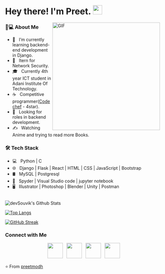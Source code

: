 <h1> Hey there! I'm Preet. <img src="https://github.com/souvikguria98/souvikguria98/blob/master/Hi.gif" width="30"></h1>
<img align="right" alt="GIF" src="https://cdn.dribbble.com/users/570218/screenshots/2218178/minion_nokeyframerig_old-pc.gif" width="350"/>
<!--- https://media1.tenor.com/images/9fb771fb621c29b0a2eae945b5ceeeb3/tenor.gif --->

<h3> 👨💻 About Me </h3>

- 🔭 &nbsp; I’m currently learning backend-end development in Django.
- 🤔 &nbsp; Itern for Network Security.
- 🎓 &nbsp; Currently 4th year ICT student in Adani Institute Of Technology.
- ☕ &nbsp; Competitive programmer([Codechef](https://www.codechef.com/users/preetmodh_13) - 4star).
- 💼 &nbsp; Looking for roles in backend development. 
- ✍️ &nbsp; Watching Anime and trying to read more Books.

<h3>🛠 Tech Stack</h3>

- 💻 &nbsp; Python | C 
- 🌐 &nbsp; Django | Flask | React | HTML | CSS | JavaScript | Bootstrap 
- 🛢 &nbsp; MySQL | Postgresql 
- 🔧 &nbsp; Spyder | Visual Studio code | jupyter notebook
- 🖥 &nbsp; Illustrator | Photoshop | Blender | Unity | Postman

<br>

<img align="center" src="https://github-readme-stats.vercel.app/api?username=preetmodh&include_all_commits=true&count_private=true&show_icons=true&line_height=20&title_color=7A7ADB&icon_color=2234AE&text_color=D3D3D3&bg_color=0,000000,130F40" alt="devSouvik's Github Stats">

</br>

[![Top Langs](https://github-readme-stats.vercel.app/api/top-langs/?username=preetmodh&layout=compact&text_color=daf7dc&bg_color=151515)](https://github.com/preetmodh/github-readme-stats) 


[![GitHub Streak](https://github-readme-streak-stats.herokuapp.com/?user=preetmodh)](https://git.io/streak-stats)

<h3>Connect with Me </h3>

<p align="center">
&nbsp; <a href="https://twitter.com/PreetModh" target="_blank" rel="noopener noreferrer"><img src="https://img.icons8.com/plasticine/100/000000/twitter.png" width="50" /></a>  
&nbsp; <a href="https://www.instagram.com/preet_modh_13/" target="_blank" rel="noopener noreferrer"><img src="https://img.icons8.com/plasticine/100/000000/instagram-new.png" width="50" /></a>  
&nbsp; <a href="https://www.linkedin.com/in/preet-modh-5746b3189/" target="_blank" rel="noopener noreferrer"><img src="https://img.icons8.com/plasticine/100/000000/linkedin.png" width="50" /></a>
&nbsp; <a href="mailto:preetmodh@gmail.com" target="_blank" rel="noopener noreferrer"><img src="https://img.icons8.com/plasticine/100/000000/gmail.png"  width="50" /></a>
</p>

⭐️ From [preetmodh](https://github.com/preetmodh)
